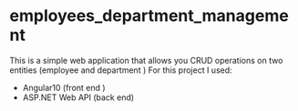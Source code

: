 # employees_department_management
This is a simple web application that allows you CRUD operations on two entities (employee and department ) For this project I used:
<ul>
  <li>Angular10 (front end )</li>
  <li>ASP.NET Web API (back end)</li>
  </ul>
